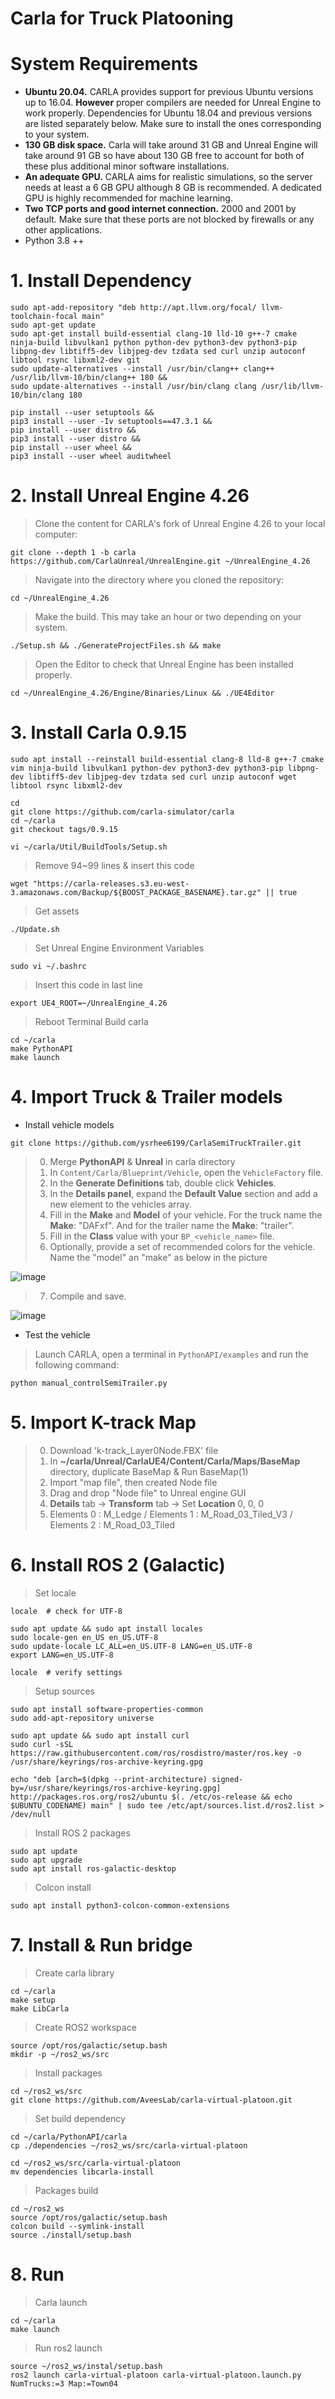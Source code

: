 # Carla for Truck Platooning


# System Requirements
- **Ubuntu 20.04.** CARLA provides support for previous Ubuntu versions up to 16.04. **However** proper compilers are needed for Unreal Engine to work properly.
Dependencies for Ubuntu 18.04 and previous versions are listed separately below. Make sure to install the ones corresponding to your system.
- **130 GB disk space.** Carla will take around 31 GB and Unreal Engine will take around 91 GB so have about 130 GB free to account for both of these plus additional minor software installations.
- **An adequate GPU.** CARLA aims for realistic simulations, so the server needs at least a 6 GB GPU although 8 GB is recommended. A dedicated GPU is highly recommended for machine learning.
- **Two TCP ports and good internet connection.** 2000 and 2001 by default. Make sure that these ports are not blocked by firewalls or any other applications.
- Python 3.8 ++

# 1. Install Dependency
```
sudo apt-add-repository "deb http://apt.llvm.org/focal/ llvm-toolchain-focal main"
sudo apt-get update
sudo apt-get install build-essential clang-10 lld-10 g++-7 cmake ninja-build libvulkan1 python python-dev python3-dev python3-pip libpng-dev libtiff5-dev libjpeg-dev tzdata sed curl unzip autoconf libtool rsync libxml2-dev git
sudo update-alternatives --install /usr/bin/clang++ clang++ /usr/lib/llvm-10/bin/clang++ 180 &&
sudo update-alternatives --install /usr/bin/clang clang /usr/lib/llvm-10/bin/clang 180
```
```
pip install --user setuptools &&
pip3 install --user -Iv setuptools==47.3.1 &&
pip install --user distro &&
pip3 install --user distro &&
pip install --user wheel &&
pip3 install --user wheel auditwheel
```

# 2. Install Unreal Engine 4.26
> Clone the content for CARLA's fork of Unreal Engine 4.26 to your local computer:
```
git clone --depth 1 -b carla https://github.com/CarlaUnreal/UnrealEngine.git ~/UnrealEngine_4.26
```
> Navigate into the directory where you cloned the repository:
```
cd ~/UnrealEngine_4.26
```
> Make the build. This may take an hour or two depending on your system.
```
./Setup.sh && ./GenerateProjectFiles.sh && make
```
> Open the Editor to check that Unreal Engine has been installed properly.
```
cd ~/UnrealEngine_4.26/Engine/Binaries/Linux && ./UE4Editor
```

# 3. Install Carla 0.9.15
```
sudo apt install --reinstall build-essential clang-8 lld-8 g++-7 cmake vim ninja-build libvulkan1 python-dev python3-dev python3-pip libpng-dev libtiff5-dev libjpeg-dev tzdata sed curl unzip autoconf wget libtool rsync libxml2-dev
```
```
cd
git clone https://github.com/carla-simulator/carla
cd ~/carla
git checkout tags/0.9.15
```
```
vi ~/carla/Util/BuildTools/Setup.sh
```
> Remove 94~99 lines & insert this code
```
wget "https://carla-releases.s3.eu-west-3.amazonaws.com/Backup/${BOOST_PACKAGE_BASENAME}.tar.gz" || true
```
> Get assets
```
./Update.sh
```
> Set Unreal Engine Environment Variables
```
sudo vi ~/.bashrc
```
> Insert this code in last line
```
export UE4_ROOT=~/UnrealEngine_4.26
```
> Reboot Terminal
> Build carla
```
cd ~/carla
make PythonAPI
make launch
```

# 4. Import Truck & Trailer models
- Install vehicle models 
```
git clone https://github.com/ysrhee6199/CarlaSemiTruckTrailer.git
```
> 0. Merge **PythonAPI** & **Unreal** in carla directory
> 1. In ```Content/Carla/Blueprint/Vehicle```, open the ```VehicleFactory``` file.
> 2. In the **Generate Definitions** tab, double click **Vehicles**.
> 3. In the **Details panel**, expand the **Default Value** section and add a new element to the vehicles array.
> 4. Fill in the **Make** and **Model** of your vehicle. For the truck name the **Make**: "DAFxf". And for the trailer name the **Make**: "trailer".
> 5. Fill in the **Class** value with your ```BP_<vehicle_name>``` file.
> 6. Optionally, provide a set of recommended colors for the vehicle. Name the "model" an "make" as below in the picture

![image](https://github.com/AveesLab/scale_truck_control_carla/assets/117966644/6f08583c-eff5-4734-87f6-a0dc88671be0)


> 7. Compile and save.

![image](https://github.com/AveesLab/scale_truck_control_carla/assets/117966644/ed9bc67b-2432-4cfa-ade1-21297d185d00)


- Test the vehicle
> Launch CARLA, open a terminal in ```PythonAPI/examples``` and run the following command:
```
python manual_controlSemiTrailer.py
```

# 5. Import K-track Map
> 0. Download 'k-track_Layer0Node.FBX' file 
> 1. In **~/carla/Unreal/CarlaUE4/Content/Carla/Maps/BaseMap** directory, duplicate BaseMap & Run BaseMap(1)
> 2. Import "map file", then created Node file
> 3. Drag and drop "Node file" to Unreal engine GUI
> 4. **Details** tab -> **Transform** tab -> Set **Location** 0, 0, 0
> 5. Elements 0 : M_Ledge 
     / Elements 1 : M_Road_03_Tiled_V3
     / Elements 2 : M_Road_03_Tiled

# 6. Install ROS 2 (Galactic)
> Set locale
```
locale  # check for UTF-8

sudo apt update && sudo apt install locales
sudo locale-gen en_US en_US.UTF-8
sudo update-locale LC_ALL=en_US.UTF-8 LANG=en_US.UTF-8
export LANG=en_US.UTF-8

locale  # verify settings
```
> Setup sources
```
sudo apt install software-properties-common
sudo add-apt-repository universe
```
```
sudo apt update && sudo apt install curl
sudo curl -sSL https://raw.githubusercontent.com/ros/rosdistro/master/ros.key -o /usr/share/keyrings/ros-archive-keyring.gpg
```
```
echo "deb [arch=$(dpkg --print-architecture) signed-by=/usr/share/keyrings/ros-archive-keyring.gpg] http://packages.ros.org/ros2/ubuntu $(. /etc/os-release && echo $UBUNTU_CODENAME) main" | sudo tee /etc/apt/sources.list.d/ros2.list > /dev/null
```
> Install ROS 2 packages
```
sudo apt update
sudo apt upgrade
sudo apt install ros-galactic-desktop
```
> Colcon install
```
sudo apt install python3-colcon-common-extensions
```

# 7. Install & Run bridge
> Create carla library
```
cd ~/carla
make setup
make LibCarla
```
> Create ROS2 workspace
```
source /opt/ros/galactic/setup.bash
mkdir -p ~/ros2_ws/src
```
> Install packages
```
cd ~/ros2_ws/src
git clone https://github.com/AveesLab/carla-virtual-platoon.git
```
> Set build dependency
```
cd ~/carla/PythonAPI/carla
cp ./dependencies ~/ros2_ws/src/carla-virtual-platoon

cd ~/ros2_ws/src/carla-virtual-platoon
mv dependencies libcarla-install
```
> Packages build
```
cd ~/ros2_ws
source /opt/ros/galactic/setup.bash
colcon build --symlink-install
source ./install/setup.bash
```

# 8. Run
> Carla launch
```
cd ~/carla
make launch
```

> Run ros2 launch
```
source ~/ros2_ws/instal/setup.bash
ros2 launch carla-virtual-platoon carla-virtual-platoon.launch.py NumTrucks:=3 Map:=Town04
```








